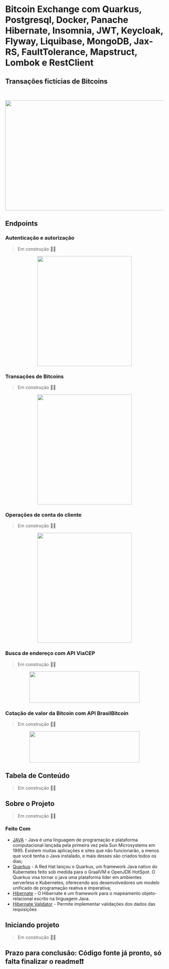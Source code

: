 
<!-- TÍTULO -->
# Bitcoin Exchange com Quarkus, Postgresql, Docker, Panache Hibernate, Insomnia, JWT, Keycloak, Flyway, Liquibase, MongoDB, Jax-RS, FaultTolerance, Mapstruct, Lombok e RestClient
<!-- SUB TÍTULO-->
##  Transações fictícias de Bitcoins

<!-- LOGO -->
<br />
<p align="center">
  <img src="https://github.com/user-attachments/assets/e4626a61-3508-4e2f-a8de-faece3c09723" width="650px" height="350px">
</p>

<!-- DESCRIÇÃO DOS ENDPOINTS-->
## Endpoints
### Autenticação e autorização
> Em construção 🚧🚧
<p align="center">
  <img src="https://github.com/user-attachments/assets/e82f8eb4-3702-4c24-9b38-0dc3ee3dbc0c" width="300px" height="350px">
</p>

### Transações de Bitcoins
> Em construção 🚧🚧
<p align="center">
  <img src="https://github.com/user-attachments/assets/0165038a-b47c-4676-8219-5b47b6daccf7" width="300px" height="350px">
</p>

### Operações de conta do cliente
> Em construção 🚧🚧
<p align="center">
  <img src="https://github.com/user-attachments/assets/ad0c3217-7f9b-44c2-8859-b5c14c4c5842" width="300px" height="350px">
</p>

### Busca de endereço com API ViaCEP
> Em construção 🚧🚧
<p align="center">
  <img src="https://github.com/user-attachments/assets/1ad4acca-6d19-4c8c-b3ae-e4100f3ec53b" width="350px" height="100px">
</p>

### Cotação de valor da Bitcoin com API BrasilBitcoin
> Em construção 🚧🚧
<p align="center">
  <img src="https://github.com/user-attachments/assets/e11f534e-eee0-4545-913c-e28a9cf90f72" width="350px" height="100px">
</p>
 
<!--  <h1 align="center">
   <img alt="Listar Produtos" title="Listar Produtos" src="./assets/quarkus-logo.png" width="600px" />
</h1>

## Listar Produtos (API)
<h1 align="center">
    <img alt="Listar Produtos" title="Listar Produtos" src="./assets/listar-produtos.png" width="600px" />
</h1>

## Cadastrar Produto (API)
<h1 align="center">
    <img alt="Cadastrar Produto" title="Cadastrar Produto" src="./assets/cadastrar-produto.png" width="600px" />
</h1>  -->

<!-- TABLE OF CONTENTS -->

## Tabela de Conteúdo
> Em construção 🚧🚧

<!-- 
- [Tabela de Conteúdo](#tabela-de-conte%C3%BAdo)
- [Sobre o Projeto](#sobre-o-projeto)
  - [Feito Com](#feito-com)
- [Começando](#come%C3%A7ando)
  - [Pré-requisitos](#pr%C3%A9-requisitos)
  - [Estrutura de Arquivos](#estrutura-de-arquivos)
  - [Instalação](#instala%C3%A7%C3%A3o)
  - [Edição](#edi%C3%A7%C3%A3o)
  - [Publicação](#publica%C3%A7%C3%A3o)
- [Contribuição](#contribui%C3%A7%C3%A3o)
- [Licença](#licen%C3%A7a)
- [Contato](#contato)  -->

<!-- ABOUT THE PROJECT -->

## Sobre o Projeto
> Em construção 🚧🚧


### Feito Com
- [JAVA](https://www.java.com/pt_BR/download/) - Java é uma linguagem de programação e plataforma computacional lançada pela primeira vez pela Sun Microsystems em 1995. Existem muitas aplicações e sites que não funcionarão, a menos que você tenha o Java instalado, e mais desses são criados todos os dias;
- [Quarkus](https://quarkus.io/) - A Red Hat lançou o Quarkus, um framework Java nativo do Kubernetes feito sob medida para o GraalVM e OpenJDK HotSpot. O Quarkus visa tornar o java uma plataforma líder em ambientes serverless e Kubernetes, oferecendo aos desenvolvedores um modelo unificado de programação reativa e imperativa;
- [Hibernate](http://hibernate.org/) - O Hibernate é um framework para o mapeamento objeto-relacional escrito na linguagem Java.
- [Hibernate Validator](https://hibernate.org/validator/) - Permite implementar validações dos dados das requisições

<!-- GETTING STARTED -->

## Iniciando projeto
> Em construção 🚧🚧


<!--  Para reproduzir o exemplo, é necessário seguir os requisitos mínimos.

### Pré-requisitos

 - Você vai precisar de uma IDE como por exemplo: IntelliJ IDEA, Eclipse, VSCode.
 - Instale a JDK 8 or 11+
 - Instale o Apache Maven 3.6+
 - Panache Entity
 - Docker (Apenas para subir o banco de dados Postgres Localmente) 
 - Escolha um cliente para conectar com o Banco de dados, exemplo: DBeaver, PGAdmin, Postico (Mac)
 - Cliente para realizar requisições REST: Postman ou o Insomnia.
 - Conta no Github (repositório de Código)


 #### Docker
 - Escolha um cliente para conectar com o Banco de dados, exemplo: DBeaver, PGAdmin, Postico (Mac)
 - Cliente para realizar requisições REST: Postman ou o Insomnia.
 - Instruções Adicionais:
 - Instalação do Docker (Documentação oficial)
 - Instalando Docker no windows: (Youtube, ESR)
 - Instalando o Docker no Linux: (Youtube: LinuxTips)
 - Instalando o Docker no Mac: (Youtube: Wellington Rogati)

### Estrutura de Arquivos

A estrutura de arquivos está da seguinte maneira:

```bash
quarkus-product
.
├── Procfile
├── README-Quarkus.md
├── README.md
├── assets
│   ├── cadastrar-produto.png
│   └── listar-produtos.png
├── mvnw
├── mvnw.cmd
├── pom.xml
├── postman
│   └── Quarkus-Products.postman_collection.json
├── quarkus-product.iml
├── src
│   ├── main
│   │   ├── docker
│   │   │   ├── Dockerfile.jvm
│   │   │   └── Dockerfile.native
│   │   ├── java
│   │   │   └── br
│   │   │       └── com
│   │   │           └── mp
│   │   │               └── product
│   │   │                   ├── api
│   │   │                   │   └── ProductResource.java
│   │   │                   ├── model
│   │   │                   │   └── Product.java
│   │   │                   └── repository
│   │   │                       └── ProductRepository.java
│   │   └── resources
│   │       ├── META-INF
│   │       │   └── resources
<<<<<<< HEAD
│   │       │       └── pageNumber.html
=======
│   │       │       └── pageIndex.html
>>>>>>> d1db1c8a784969b9ee96c6f2f611eb1a4bc7b379
│   │       └── application.properties
│   └── test
│       └── java
│           └── br
│               └── com
│                   └── mp
│                       └── product
│                           └── api
│                               ├── NativeProductResourceIT.java
│                               └── ProductResourceTest.java
├── system.properties
└── target
    ├── classes
    │   ├── META-INF
    │   │   └── resources
<<<<<<< HEAD
    │   │       └── pageNumber.html
=======
    │   │       └── pageIndex.html
>>>>>>> d1db1c8a784969b9ee96c6f2f611eb1a4bc7b379
    │   ├── application.properties
    │   └── br
    │       └── com
    │           └── mp
    │               └── product
    │                   ├── api
    │                   │   └── ProductResource.class
    │                   ├── model
    │                   │   └── Product.class
    │                   └── repository
    │                       └── ProductRepository.class
    ├── generated-sources
    │   └── annotations
    ├── maven-status
    │   └── maven-compiler-plugin
    │       └── compile
    │           └── default-compile
    │               ├── createdFiles.lst
    │               └── inputFiles.lst
    ├── quarkus
    │   └── bootstrap
    │       └── dev-app-model.dat
    └── wiring-devmode

43 directories, 28 files

```

### Criação da aplicação

1. Para criar o projeto, basta utlizar o template do Maven + Quarkus, conforme o comando abaixo:

```sh
mvn io.quarkus:quarkus-maven-plugin:1.0.1.Final:create \
     -DprojectGroupId=br.com.food \
     -DprojectArtifactId=quarkus-food \
     -DclassName="br.com.food.resource.FoodResource" \
     -Dpath="/food"
```

(Alternativo) - O Quarkus disponibiliza um site chamado `https://code.quarkus.io/`, onde é posísvel configurar o projeto de uma forma mais visual, vale a pena conferir, segue o link: https://code.quarkus.io/

---

#### Executando a Instância do Postgresql no Docker 

Para iniciar o Postgresql, basta rodar o comando abaixo (O Docker precisa estar instalado): 

```sh
docker run --name postgres-product -e  "POSTGRES_PASSWORD=postgres" -p 5432:5432 -v ~/developer/PostgreSQL:/var/lib/postgresql/data -d postgres

```

### Executando o projeto em Quarkus

Para executar um projeto em Quarkus, basta executar o comando: 
```sh
mvn compile quarkus:dev
```

<!-- CONTRIBUTING -->

<!--  ## Contribuição

Fique a vontade para contribuir com o projeto.

1. Faça um Fork do projeto
2. Crie uma Branch para sua Feature (`git checkout -b feature/newFeature`)
3. Adicione suas mudanças (`git add .`)
4. Comite suas mudanças (`git commit -m 'Nova funcionalidade para facilitar ...`)
5. Faça o Push da Branch (`git push origin feature/newFeature`)
6. Abra um Pull Request

-- English
- Make a fork;
- Create a branck with your feature: `git checkout -b my-feature`;
- Commit changes: `git commit -m 'feat: My new feature'`;
- Make a push to your branch: `git push origin my-feature`.

After merging your receipt request to done, you can delete a branch from yours. -->

## Prazo para conclusão: Código fonte já pronto, só falta finalizar o readme❗❗
